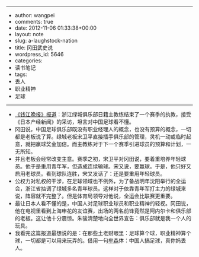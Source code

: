 - --
- author: wangpei
- comments: true
- date: 2012-11-06 01:33:38+00:00
- layout: note
- slug: a-laughstock-nation
- title: 冈田武史说
- wordpress_id: 5646
- categories:
- 读书笔记
- tags:
- 丢人
- 职业精神
- 足球
- --
- [《钱江晚报》报道](http://qjwb.zjol.com.cn/html/2012-11/06/content_1842838.htm?div=-1)：浙江绿城俱乐部日籍主教练结束了一个赛季的执教，接受《日本产经新闻》的采访，坦言对中国足球看不懂。
- 冈田说，中国足球俱乐部既没有职业经理人的概念，也没有预算的概念，一切都是老板说了算。绿城老板宋卫平直接插手俱乐部的管理，灵机一动或临时起意，就把赢球奖金加倍。而主教练对于下一个赛季引进球员的预算和计划，一无所知。
- 并且老板会经常改变主意。赛季之初，宋卫平对冈田说，要着重培养年轻球员。他于是重用青年军，但造成连续输球。宋又说，要赢球。于是，他只好又启用老球员。看到球队连胜，宋又发话了：还是要重用年轻球员。
- 公权力对私权的干涉，在足球领域也不例外，为了备战明年沈阳举行的全运会，浙江省抽调了绿城多名青年球员。这样对于依靠青年军打主力的绿城来说，阵容就不完整了。但是体育局领导对他说，全运会比联赛更重要。
- 最让日本人看不懂的是，中国人对足球职业球员和职业精神的轻视。冈田说，他在电视里看到上海申花的友谊赛，出场的两名前锋竟然是阿内尔卡和俱乐部的老板。这让他十分震惊。朱骏清楚地向全世界宣告：俱乐部就是我一个人的玩具。
- 我看完这篇报道最想说的是：在那些土老财眼里：足球算个球，职业精神算个球，一切都是可以用来玩弄的。借用一句[牟森](http://mousen.blogbus.com)体：中国人搞足球，真你妈丢人。
